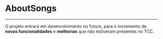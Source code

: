 # AboutSongs
<hr>
<p>O projeto entrará em desenvolvimento no futuro, para o incremento de <strong>novas funcionalidades</strong> e <strong>melhorias</strong> que não estiveram presentes no TCC.</p>
